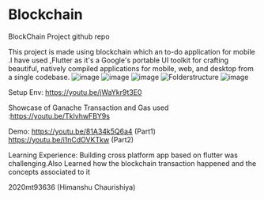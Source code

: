 # Blockchain
BlockChain Project github repo


This project is made using blockchain which an to-do application for mobile .I have used ,Flutter as it's a Google's portable UI toolkit for crafting beautiful, natively compiled applications for mobile, web, and desktop from a single codebase. 
![image](https://user-images.githubusercontent.com/81251470/139532810-c1ab7c0c-7d72-4231-93ef-cbf6f9d66491.png)
![image](https://user-images.githubusercontent.com/81251470/139532820-daae8ce0-074e-4c55-a747-c30d0c1fb70f.png)
![image](https://user-images.githubusercontent.com/81251470/139532835-46fce87a-e237-4e46-8732-b143ebcaf986.png)
![Folderstructure](https://user-images.githubusercontent.com/81251470/139533367-95f44d9e-65bd-4252-8cef-6a545805f90a.png)
![image](https://user-images.githubusercontent.com/81251470/139536022-d2b24e52-c672-411a-a16f-acb906127c40.png)

Setup Env: https://youtu.be/jWaYkr9t3E0

Showcase of Ganache Transaction and Gas used :https://youtu.be/TklvhwFBY9s


Demo: https://youtu.be/81A34k5Q6a4  (Part1)
      https://youtu.be/i1nCdOVKTkw  (Part2)

Learning Experience: Building cross platform app based on flutter was challenging.Also Learned how the blockchain transaction happened and the concepts associated to it


2020mt93636 (Himanshu Chaurishiya)
